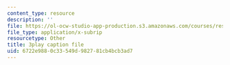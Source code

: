 ```yaml
---
content_type: resource
description: ''
file: https://ol-ocw-studio-app-production.s3.amazonaws.com/courses/res-18-010-a-2020-vision-of-linear-algebra-spring-2020/6722e9880c33549d982781cb4bcb3ad7_IHO7_n7Y09s.vtt
file_type: application/x-subrip
resourcetype: Other
title: 3play caption file
uid: 6722e988-0c33-549d-9827-81cb4bcb3ad7
---
```


